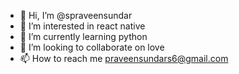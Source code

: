 - 👋 Hi, I’m @spraveensundar
- 👀 I’m interested in react native
- 🌱 I’m currently learning python
- 💞️ I’m looking to collaborate on love
- 📫 How to reach me praveensundars6@gmail.com

<!---
spraveensundar/spraveensundar is a ✨ special ✨ repository because its `README.md` (this file) appears on your GitHub profile.
You can click the Preview link to take a look at your changes.
--->

